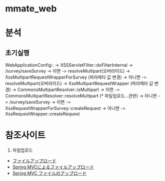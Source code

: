 # mmate_web

# 분석
## 초기실행
WebApplicationConfig::
    -> XSSServletFilter::doFilterInternal
        -> /survey/saveSurvey
            -> 이면
                -> resolveMultipart(오버라이드) -> XssMultipartRequestWrapperForSurvey (파라메타 값 변경)
            -> 아니면
                -> resolveMultipart(오버라이드) -> XssMultipartRequestWrapper (파라메타 값 변경)
        -> CommonsMultipartResolver::isMultipart
            -> 이면
                -> CommonsMultipartResolver::resolveMultipart (* 파일업로드...관련)
            -> 아니면
                -> /survey/saveSurvey
                    -> 이면
                        -> XssRequestWrapperForSurvey::createRequest
                    -> 아니면
                        -> XssRequestWrapper::createRequest



# 참조사이트
1. 파일업로드
- [ファイルアップロード](https://terasolunaorg.github.io/guideline/1.0.3.RELEASE/ja/ArchitectureInDetail/FileUpload.html)
- [Spring MVCによるファイルアップロード](https://www.codeflow.site/ja/article/spring-file-upload)
- [Spring MVC ファイルのアップロード](https://qiita.com/MizoguchiKenji/items/0aa1f2b385e73c36c24d)